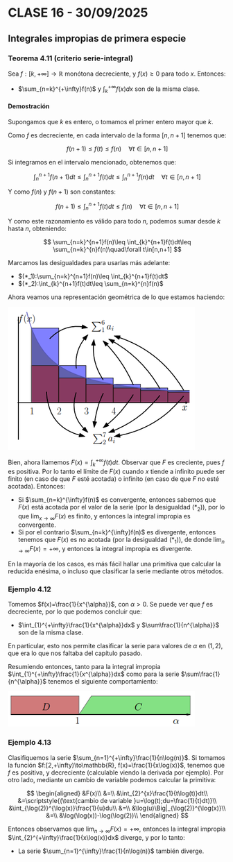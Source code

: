 # CLASE 16 - 30/09/2025

## Integrales impropias de primera especie

### Teorema 4.11 (criterio serie-integral)

Sea $f:[k,+\infty]\to\mathbb{R}$ monótona decreciente, y $f(x)\geq0$ para todo $x$. Entonces:

- $\sum_{n=k}^{+\infty}f(n)$ y $\int_{k}^{+\infty}f(x)dx$ son de la misma clase.

#### Demostración

Supongamos que $k$ es entero, o tomamos el primer entero mayor que $k$.

Como $f$ es decreciente, en cada intervalo de la forma $[n,n+1]$ tenemos que:

$$
f(n+1)\leq f(t)\leq f(n)\quad\forall t\in[n,n+1]
$$

Si integramos en el intervalo mencionado, obtenemos que:

$$
\int_{n}^{n+1}f(n+1)dt\leq \int_{n}^{n+1}f(t)dt\leq \int_{n}^{n+1}f(n)dt\quad\forall t\in[n,n+1]
$$

Y como $f(n)$ y $f(n+1)$ son constantes:

$$
f(n+1)\leq \int_{n}^{n+1}f(t)dt\leq f(n)\quad\forall t\in[n,n+1]
$$

Y como este razonamiento es válido para todo $n$, podemos sumar desde $k$ hasta $n$, obteniendo:

$$
\sum_{n=k}^{n+1}f(n)\leq \int_{k}^{n+1}f(t)dt\leq \sum_{n=k}^{n}f(n)\quad\forall t\in[n,n+1]
$$

Marcamos las desigualdades para usarlas más adelante:

- $(*_1):\sum_{n=k}^{n+1}f(n)\leq \int_{k}^{n+1}f(t)dt$
- $(*_2):\int_{k}^{n+1}f(t)dt\leq \sum_{n=k}^{n}f(n)$

Ahora veamos una representación geométrica de lo que estamos haciendo:

![Figura 1](../img/clase16fig1.png)

Bien, ahora llamemos $F(x)=\int_{k}^{+\infty}f(t)dt$. Observar que $F$ es creciente, pues $f$ es positiva. Por lo tanto el límite de $F(x)$ cuando $x$ tiende a infinito puede ser finito (en caso de que $F$ esté acotada) o infinito (en caso de que $F$ no esté acotada). Entonces:

- Si $\sum_{n=k}^{\infty}f(n)$ es convergente, entonces sabemos que $F(x)$ está acotada por el valor de la serie (por la desigualdad $(*_2)$), por lo que $\lim_{x\to\infty}F(x)$ es finito, y entonces la integral impropia es convergente.
- Si por el contrario $\sum_{n=k}^{\infty}f(n)$ es divergente, entonces tenemos que $F(x)$ es no acotada (por la desigualdad $(*_1)$), de donde $\lim_{n\to\infty}F(x)=+\infty$, y entonces la integral impropia es divergente.

En la mayoría de los casos, es más fácil hallar una primitiva que calcular la reducida enésima, o incluso que clasificar la serie mediante otros métodos.

### Ejemplo 4.12

Tomemos $f(x)=\frac{1}{x^{\alpha}}$, con $\alpha>0$. Se puede ver que $f$ es decreciente, por lo que podemos concluir que:

- $\int_{1}^{+\infty}\frac{1}{x^{\alpha}}dx$ y $\sum\frac{1}{n^{\alpha}}$ son de la misma clase.

En particular, esto nos permite clasificar la serie para valores de $\alpha$ en $(1,2)$, que era lo que nos faltaba del capítulo pasado.

Resumiendo entonces, tanto para la integral impropia $\int_{1}^{+\infty}\frac{1}{x^{\alpha}}dx$ como para la serie $\sum\frac{1}{n^{\alpha}}$ tenemos el siguiente comportamiento:

![Figura 2](../img/clase16fig2.png)

### Ejemplo 4.13

Clasifiquemos la serie $\sum_{n=1}^{+\infty}\frac{1}{n\log(n)}$. Si tomamos la función $f:[2,+\infty)\to\mathbb{R}, f(x)=\frac{1}{x\log(x)}$, tenemos que $f$ es positiva, y decreciente (calculable viendo la derivada por ejemplo). Por otro lado, mediante un cambio de variable podemos calcular la primitiva:

$$
\begin{aligned}
&F(x)\\
&=\\
&\int_{2}^{x}\frac{1}{t\log(t)}dt\\
&=\scriptstyle{(\text{cambio de variable }u=\log(t);du=\frac{1}{t}dt)}\\
&\int_{\log(2)}^{\log(x)}\frac{1}{u}du\\
&=\\
&\log(u)\Big|_{\log(2)}^{\log(x)}\\
&=\\
&\log(\log(x))-\log(\log(2))\\
\end{aligned}
$$

Entonces observamos que $\lim_{n\to\infty}F(x)=+\infty$, entonces la integral impropia $\int_{2}^{+\infty}\frac{1}{x\log(x)}dx$ diverge, y por lo tanto:

- La serie $\sum_{n=1}^{\infty}\frac{1}{n\log(n)}$ también diverge.